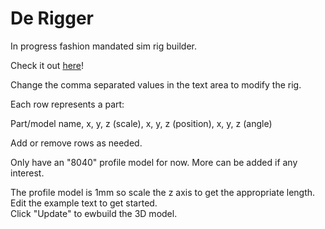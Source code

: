 # De Rigger

In progress fashion mandated sim rig builder.

Check it out [here](https://derigger.glitch.me/)!

Change the comma separated values in the text area to modify the rig.

Each row represents a part:

Part/model name, x, y, z (scale), x, y, z (position), x, y, z (angle)

Add or remove rows as needed.

Only have an "8040" profile model for now.
More can be added if any interest.

The profile model is 1mm so scale the z axis to get the appropriate length.  
Edit the example text to get started.  
Click "Update" to ewbuild the 3D model. 